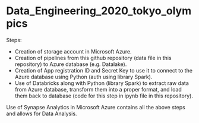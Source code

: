 # Data_Engineering_2020_tokyo_olympics
Steps:
 - Creation of storage account in Microsoft Azure.
 - Creation of pipelines from this github repository (data file in this repository) to Azure database (e.g. Datalake).
 - Creation of App registration ID and Secret Key to use it to connect to the Azure database using Python (auth using library Spark).
 - Use of Databricks along with Python (library Spark) to extract raw data from Azure database, transform them into a proper format, and load them back to database (code for this step in ipynb file in this repository).

Use of Synapse Analytics in Microsoft Azure contains all the above steps and allows for Data Analysis. 

